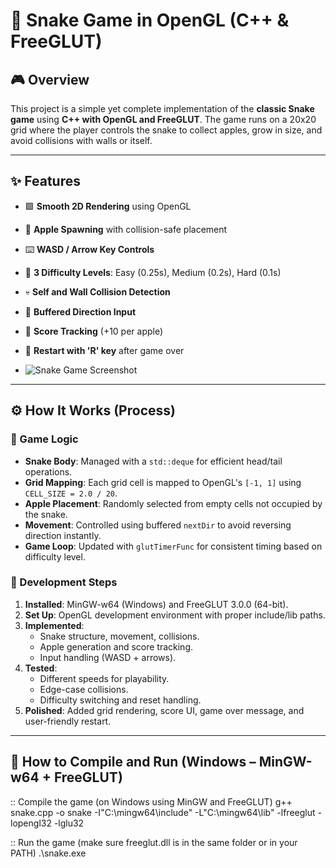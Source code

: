﻿# 🐍 Snake Game in OpenGL (C++ & FreeGLUT)

## 🎮 Overview

This project is a simple yet complete implementation of the **classic Snake game** using **C++ with OpenGL and FreeGLUT**. The game runs on a 20x20 grid where the player controls the snake to collect apples, grow in size, and avoid collisions with walls or itself.

---

## ✨ Features

- 🟩 **Smooth 2D Rendering** using OpenGL
- 🎯 **Apple Spawning** with collision-safe placement
- ⌨️ **WASD / Arrow Key Controls**
- 🚦 **3 Difficulty Levels**: Easy (0.25s), Medium (0.2s), Hard (0.1s)
- 💀 **Self and Wall Collision Detection**
- 🧠 **Buffered Direction Input**
- 🧾 **Score Tracking** (+10 per apple)
- 🔁 **Restart with 'R' key** after game over

- ![Snake Game Screenshot](https://res.cloudinary.com/dso7gnmps/image/upload/v1749628020/Screenshot_2025-06-11_104207_tqlbth.png)


---

## ⚙️ How It Works (Process)

### 🧠 Game Logic

- **Snake Body**: Managed with a `std::deque` for efficient head/tail operations.
- **Grid Mapping**: Each grid cell is mapped to OpenGL's `[-1, 1]` using `CELL_SIZE = 2.0 / 20`.
- **Apple Placement**: Randomly selected from empty cells not occupied by the snake.
- **Movement**: Controlled using buffered `nextDir` to avoid reversing direction instantly.
- **Game Loop**: Updated with `glutTimerFunc` for consistent timing based on difficulty level.

### 🧪 Development Steps

1. **Installed**: MinGW-w64 (Windows) and FreeGLUT 3.0.0 (64-bit).
2. **Set Up**: OpenGL development environment with proper include/lib paths.
3. **Implemented**:
   - Snake structure, movement, collisions.
   - Apple generation and score tracking.
   - Input handling (WASD + arrows).
4. **Tested**:
   - Different speeds for playability.
   - Edge-case collisions.
   - Difficulty switching and reset handling.
5. **Polished**: Added grid rendering, score UI, game over message, and user-friendly restart.

---

## 🧱 How to Compile and Run (Windows – MinGW-w64 + FreeGLUT)

:: Compile the game (on Windows using MinGW and FreeGLUT)
g++ snake.cpp -o snake -I"C:\mingw64\include" -L"C:\mingw64\lib" -lfreeglut -lopengl32 -lglu32

:: Run the game (make sure freeglut.dll is in the same folder or in your PATH)
.\snake.exe  

